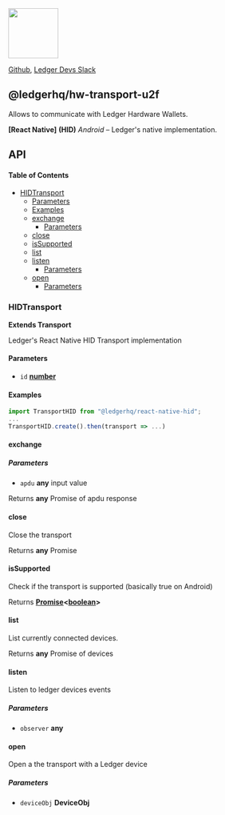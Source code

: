 <img src="https://user-images.githubusercontent.com/211411/34776833-6f1ef4da-f618-11e7-8b13-f0697901d6a8.png" height="100" />

[Github](https://github.com/LedgerHQ/ledgerjs/),
[Ledger Devs Slack](https://ledger-dev.slack.com/)

## @ledgerhq/hw-transport-u2f

Allows to communicate with Ledger Hardware Wallets.

**[React Native]** **(HID)** _Android_ – Ledger's native implementation.

## API

<!-- Generated by documentation.js. Update this documentation by updating the source code. -->

#### Table of Contents

-   [HIDTransport](#hidtransport)
    -   [Parameters](#parameters)
    -   [Examples](#examples)
    -   [exchange](#exchange)
        -   [Parameters](#parameters-1)
    -   [close](#close)
    -   [isSupported](#issupported)
    -   [list](#list)
    -   [listen](#listen)
        -   [Parameters](#parameters-2)
    -   [open](#open)
        -   [Parameters](#parameters-3)

### HIDTransport

**Extends Transport**

Ledger's React Native HID Transport implementation

#### Parameters

-   `id` **[number](https://developer.mozilla.org/docs/Web/JavaScript/Reference/Global_Objects/Number)** 

#### Examples

```javascript
import TransportHID from "@ledgerhq/react-native-hid";
...
TransportHID.create().then(transport => ...)
```

#### exchange

##### Parameters

-   `apdu` **any** input value

Returns **any** Promise of apdu response

#### close

Close the transport

Returns **any** Promise

#### isSupported

Check if the transport is supported (basically true on Android)

Returns **[Promise](https://developer.mozilla.org/docs/Web/JavaScript/Reference/Global_Objects/Promise)&lt;[boolean](https://developer.mozilla.org/docs/Web/JavaScript/Reference/Global_Objects/Boolean)>** 

#### list

List currently connected devices.

Returns **any** Promise of devices

#### listen

Listen to ledger devices events

##### Parameters

-   `observer` **any** 

#### open

Open a the transport with a Ledger device

##### Parameters

-   `deviceObj` **DeviceObj** 
